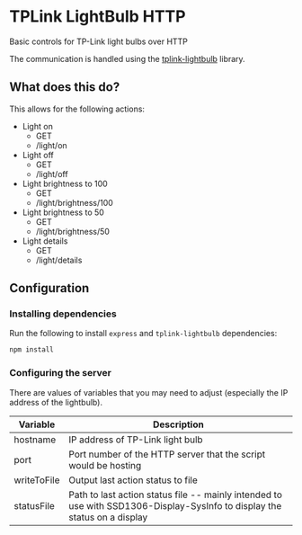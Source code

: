 # TPLink LightBulb HTTP

Basic controls for TP-Link light bulbs over HTTP

The communication is handled using the [tplink-lightbulb](https://github.com/konsumer/tplink-lightbulb) library.

## What does this do?

This allows for the following actions:

-   Light on
    -   GET
    -   /light/on
-   Light off
    -   GET
    -   /light/off
-   Light brightness to 100
    -   GET
    -   /light/brightness/100
-   Light brightness to 50
    -   GET
    -   /light/brightness/50
-   Light details
    -   GET
    -   /light/details

## Configuration

### Installing dependencies

Run the following to install `express` and `tplink-lightbulb` dependencies:

```bash
npm install
```

### Configuring the server

There are values of variables that you may need to adjust (especially the IP address of the lightbulb).

| Variable    | Description                                                                                                               |
| ----------- | ------------------------------------------------------------------------------------------------------------------------- |
| hostname    | IP address of TP-Link light bulb                                                                                          |
| port        | Port number of the HTTP server that the script would be hosting                                                           |
| writeToFile | Output last action status to file                                                                                         |
| statusFile  | Path to last action status file -- mainly intended to use with SSD1306-Display-SysInfo to display the status on a display |
